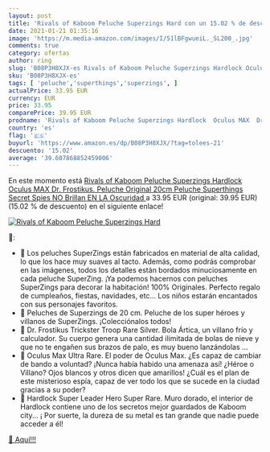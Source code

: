 ```yaml
---
layout: post
title: 'Rivals of Kaboom Peluche Superzings Hard con un 15.02 % de descuento'
date: 2021-01-21 01:35:16
image: 'https://m.media-amazon.com/images/I/51lBFgwueiL._SL200_.jpg'
comments: true
category: ofertas
author: ring
slug: 'B08P3H8XJX-es Rivals of Kaboom Peluche Superzings Hardlock Oculus MAX...'
sku: 'B08P3H8XJX-es'
tags: [ 'peluche','superthings','superzings', ]
actualPrice: 33.95 EUR
currency: EUR
price: 33.95
comparePrice: 39.95 EUR
prodname: 'Rivals of Kaboom Peluche Superzings Hardlock  Oculus MAX  Dr. Frostikus. Peluche Original 20cm Peluche Superthings Secret Spies  NO Brillan EN LA Oscuridad '
country: 'es'
flag: '🇪🇸'
buyurl: 'https://www.amazon.es/dp/B08P3H8XJX/?tag=tolees-21'
descuento: '15.02'
average: '39.607868852459006'
---
```


En este momento está [Rivals of Kaboom Peluche Superzings Hardlock  Oculus MAX  Dr. Frostikus. Peluche Original 20cm Peluche Superthings Secret Spies  NO Brillan EN LA Oscuridad ](https://www.amazon.es/dp/B08P3H8XJX/?tag=tolees-21) a 33.95 EUR (original: 39.95 EUR) (15.02 %  de descuento) en el siguiente enlace!

[![Rivals of Kaboom Peluche Superzings Hard](https://m.media-amazon.com/images/I/51lBFgwueiL._SL200_.jpg)](https://www.amazon.es/dp/B08P3H8XJX/?tag=tolees-21)

🔎:

- 🔴 Los peluches SuperZings están fabricados en material de alta calidad, lo que los hace muy suaves al tacto. Además, como podrás comprobar en las imágenes, todos los detalles están bordados minuciosamente en cada peluche SuperZing. ¡Ya podemos hacernos con peluches SuperZings para decorar la habitación! 100% Originales. Perfecto regalo de cumpleaños, fiestas, navidades, etc... Los niños estarán encantados con sus personajes favoritos.
- 🔴 Peluches de Superzings de 20 cm. Peluche de los super héroes y villanos de SuperZings. ¡Colecciónalos todos!
- 🔴 Dr. Frostikus Trickster Troop Rare Silver. Bola Ártica, un villano frío y calculador. Su cuerpo genera una cantidad ilimitada de bolas de nieve y que no te engañen sus brazos de palo, es muy bueno lanzándolas ...
- 🔴 Oculus Max Ultra Rare. El poder de Oculus Max. ¿Es capaz de cambiar de bando a voluntad? ¡Nunca había habido una amenaza así! ¿Héroe o Villano? Ojos blancos y otros dicen que amarillos! ¿Cuál es el plan de este misterioso espía, capaz de ver todo los que se sucede en la ciudad gracias a su poder?
- 🔴 Hardlock Super Leader Hero Super Rare. Muro dorado, el interior de Hardlock contiene uno de los secretos mejor guardados de Kaboom city... ¡ Por suerte, la dureza de su metal es tan grande que nadie puede acceder a él!

[🛒 Aquí!!!](https://www.amazon.es/dp/B08P3H8XJX/?tag=tolees-21)
